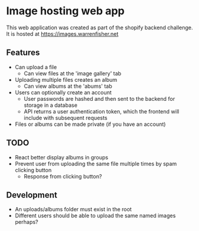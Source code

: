 # Image hosting web app
This web application was created as part of the shopify backend challenge.
It is hosted at https://images.warrenfisher.net
## Features
- Can upload a file
    - Can view files at the 'image gallery' tab
- Uploading multiple files creates an album
    - Can view albums at the 'abums' tab
- Users can optionally create an account
    - User passwords are hashed and then sent to the backend for storage in a database
    - API returns a user authentication token, which the frontend will include with subsequent requests
- Files or albums can be made private (if you have an account)

## TODO
- React better display albums in groups
- Prevent user from uploading the same file multiple times by spam clicking button
    - Response from clicking button?

## Development

- An uploads/albums folder must exist in the root
- Different users should be able to upload the same named images perhaps?